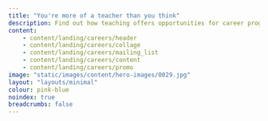 ```yaml
---
title: "You're more of a teacher than you think"
description: Find out how teaching offers opportunities for career progression, personal development and ways to increase your pay
content:
    - content/landing/careers/header
    - content/landing/careers/collage
    - content/landing/careers/mailing_list
    - content/landing/careers/content
    - content/landing/careers/promo
image: "static/images/content/hero-images/0029.jpg"
layout: "layouts/minimal"
colour: pink-blue
noindex: true
breadcrumbs: false
---
```

